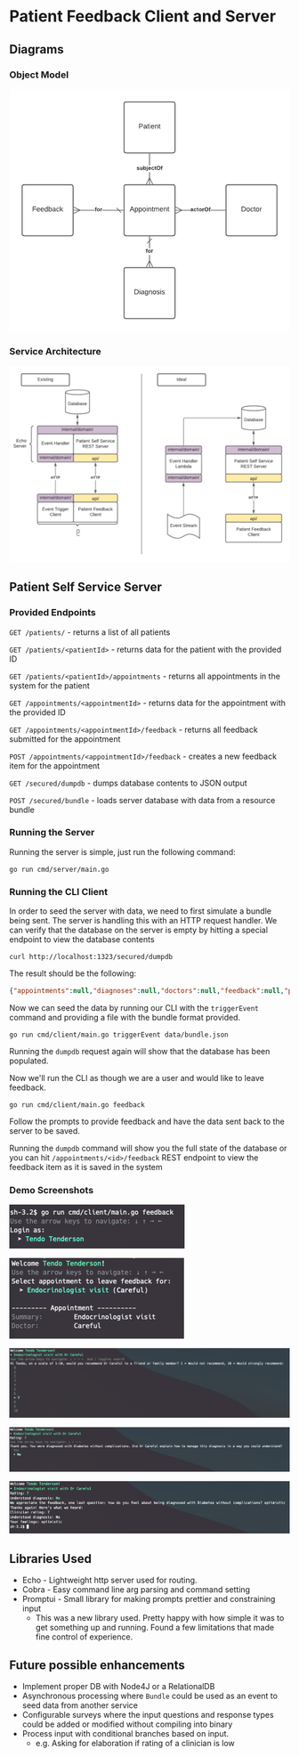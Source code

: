 # Patient Feedback Client and Server

## Diagrams 

### Object Model
![](assets/ObjectModel.png)

### Service Architecture
![](assets/PatientFeedbackDiagram.png)

## Patient Self Service Server

### Provided Endpoints

`GET /patients/` - returns a list of all patients

`GET /patients/<patientId>` - returns data for the patient with the provided ID

`GET /patients/<patientId>/appointments` - returns all appointments in the system for the patient

`GET /appointments/<appointmentId>` - returns data for the appointment with the provided ID

`GET /appointments/<appointmentId>/feedback` - returns all feedback submitted for the appointment

`POST /appointments/<appointmentId>/feedback` - creates a new feedback item for the appointment

`GET /secured/dumpdb` - dumps database contents to JSON output

`POST /secured/bundle` - loads server database with data from a resource bundle

### Running the Server

Running the server is simple, just run the following command:
```
go run cmd/server/main.go
```

### Running the CLI Client

In order to seed the server with data, we need to first simulate a bundle being sent. The server is handling this with an HTTP
request handler. We can verify that the database on the server is empty by hitting a special endpoint to view the database contents

```
curl http://localhost:1323/secured/dumpdb
```

The result should be the following:

```json
{"appointments":null,"diagnoses":null,"doctors":null,"feedback":null,"patients":null}
```

Now we can seed the data by running our CLI with the `triggerEvent` command and providing a file with the bundle format provided.

```
go run cmd/client/main.go triggerEvent data/bundle.json
```

Running the `dumpdb` request again will show that the database has been populated.

Now we'll run the CLI as though we are a user and would like to leave feedback.

```
go run cmd/client/main.go feedback
```

Follow the prompts to provide feedback and have the data sent back to the server to be saved.

Running the `dumpdb` command will show you the full state of the database or you can hit `/appointments/<id>/feedback` REST endpoint to view the feedback item as it is saved in the system

### Demo Screenshots

![](assets/step1.png)

![](assets/step2.png)

![](assets/step3.png)

![](assets/step4.png)

![](assets/step5.png)


## Libraries Used

* Echo - Lightweight http server used for routing.
* Cobra - Easy command line arg parsing and command setting
* Promptui - Small library for making prompts prettier and constraining input
    * This was a new library used. Pretty happy with how simple it was to get something up and running. Found a few limitations that made fine control of experience.

## Future possible enhancements

* Implement proper DB with Node4J or a RelationalDB
* Asynchronous processing where `Bundle` could be used as an event to seed data from another service
* Configurable surveys where the input questions and response types could be added or modified without compiling into binary
* Process input with conditional branches based on input.
  * e.g. Asking for elaboration if rating of a clinician is low